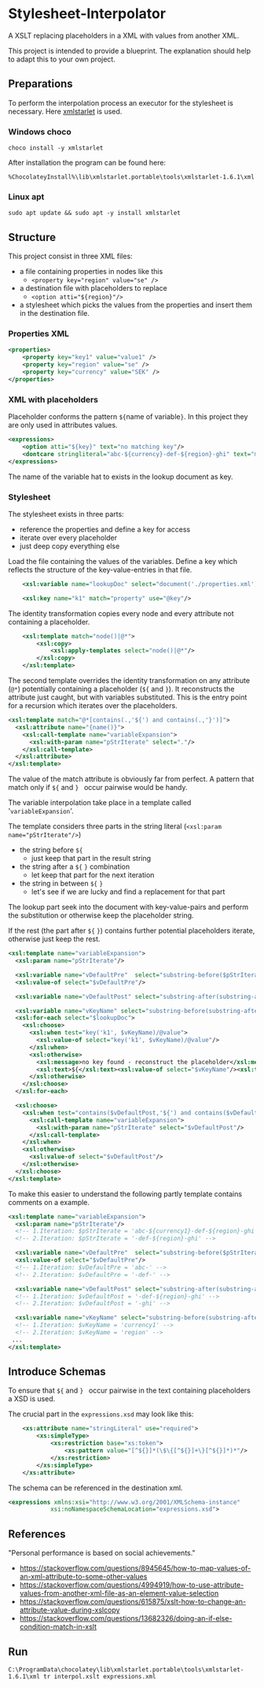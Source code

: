 # Stylesheet-Interpolator
A XSLT replacing placeholders in a XML with values from another XML.

This project is intended to provide a blueprint.
The explanation should help to adapt this to
your own project.

## Preparations

To perform the interpolation process an executor for the stylesheet is necessary.
Here [xmlstarlet](https://xmlstar.sourceforge.net/)
is used.

### Windows choco

```shell
choco install -y xmlstarlet
```

After installation the program can be found here:
```
%ChocolateyInstall%\lib\xmlstarlet.portable\tools\xmlstarlet-1.6.1\xml
```
### Linux apt

```shell
sudo apt update && sudo apt -y install xmlstarlet
```
## Structure

This project consist in three XML files:
* a file containing properties in nodes like this
  * `<property key="region" value="se" />` 
* a destination file with placeholders to replace
  * `<option atti="${region}"/>`
* a stylesheet which picks the values from the properties and insert them in the destination file.

### Properties XML

```xml
<properties>
    <property key="key1" value="value1" />
    <property key="region" value="se" />
    <property key="currency" value="SEK" />
</properties>
```
### XML with placeholders

Placeholder conforms the pattern `${`name of variable`}`. In this project they are only used in attributes values.
```xml
<expressions>
    <option atti="${key}" text="no matching key"/>
    <dontcare stringliteral="abc-${currency}-def-${region}-ghi" text="multiple variable substitution"/>
</expressions>
```
The name of the variable hat to exists in the lookup document as key. 
### Stylesheet

The stylesheet exists in three parts:
* reference the properties and define a key for access
* iterate over every placeholder
* just deep copy everything else

Load the file containing the values of the variables.
Define a key which reflects the structure of the key-value-entries in that file.
```xml
    <xsl:variable name="lookupDoc" select="document('./properties.xml')"/>
```
```xml
    <xsl:key name="k1" match="property" use="@key"/>
```

The identity transformation copies every node and every attribute not containing a placeholder.
```xml
    <xsl:template match="node()|@*">
        <xsl:copy>
            <xsl:apply-templates select="node()|@*"/>
        </xsl:copy>
    </xsl:template>
```

The second template overrides the identity transformation on any attribute (`@*`) potentially containing a placeholder (`${` and `}`).
It reconstructs the attribute just caught, but with variables substituted.
This is the entry point for a recursion which iterates over the placeholders.
```xml
<xsl:template match="@*[contains(.,'${') and contains(.,'}')]">
  <xsl:attribute name="{name()}">
    <xsl:call-template name="variableExpansion">
      <xsl:with-param name="pStrIterate" select="."/>
    </xsl:call-template>
  </xsl:attribute>
</xsl:template>
```
The value of the match attribute is obviously far from perfect. A pattern that match only if
`${` and `} ` occur pairwise would be handy.

The variable interpolation take place in a template called '`variableExpansion`'.

The template considers three parts in the string literal (`<xsl:param name="pStrIterate"/>`)
* the string before `${`
  * just keep that part in the result string
* the string after a `${` `}` combination
  * let keep that part for the next iteration
* the string in between `${` `}`
  * let's see if we are lucky and find a replacement for that part

The lookup part seek into the document with key-value-pairs and perform the substitution or otherwise keep the placeholder string.

If the rest (the part after `${` `}`) contains further potential placeholders iterate, otherwise just keep the rest.
```xml
<xsl:template name="variableExpansion">
  <xsl:param name="pStrIterate"/>

  <xsl:variable name="vDefaultPre"  select="substring-before($pStrIterate,'${')"/>
  <xsl:value-of select="$vDefaultPre"/>

  <xsl:variable name="vDefaultPost" select="substring-after(substring-after($pStrIterate,'${'),'}')"/>

  <xsl:variable name="vKeyName" select="substring-before(substring-after($pStrIterate,'${'),'}')"/>
  <xsl:for-each select="$lookupDoc">
    <xsl:choose>
      <xsl:when test="key('k1', $vKeyName)/@value">
        <xsl:value-of select="key('k1', $vKeyName)/@value"/>
      </xsl:when>
      <xsl:otherwise>
        <xsl:message>no key found - reconstruct the placeholder</xsl:message>
        <xsl:text>${</xsl:text><xsl:value-of select="$vKeyName"/><xsl:text>}</xsl:text>
      </xsl:otherwise>
    </xsl:choose>
  </xsl:for-each>

  <xsl:choose>
    <xsl:when test="contains($vDefaultPost,'${') and contains($vDefaultPost,'}')">
      <xsl:call-template name="variableExpansion">
        <xsl:with-param name="pStrIterate" select="$vDefaultPost"/>
      </xsl:call-template>
    </xsl:when>
    <xsl:otherwise>
      <xsl:value-of select="$vDefaultPost"/>
    </xsl:otherwise>
  </xsl:choose>
</xsl:template>
```

To make this easier to understand the following partly template contains comments on a example.
```xml
<xsl:template name="variableExpansion">
  <xsl:param name="pStrIterate"/>
  <!-- 1.Iteration: $pStrIterate = 'abc-${currency1}-def-${region}-ghi' -->
  <!-- 2.Iteration: $pStrIterate = '-def-${region}-ghi' -->

  <xsl:variable name="vDefaultPre"  select="substring-before($pStrIterate,'${')"/>
  <xsl:value-of select="$vDefaultPre"/>
  <!-- 1.Iteration: $vDefaultPre = 'abc-' -->
  <!-- 2.Iteration: $vDefaultPre = '-def-' -->

  <xsl:variable name="vDefaultPost" select="substring-after(substring-after($pStrIterate,'${'),'}')"/>
  <!-- 1.Iteration: $vDefaultPost = '-def-${region}-ghi' -->
  <!-- 2.Iteration: $vDefaultPost = '-ghi' -->

  <xsl:variable name="vKeyName" select="substring-before(substring-after($pStrIterate,'${'),'}')"/>
  <!-- 1.Iteration: $vKeyName = 'currency1' -->
  <!-- 2.Iteration: $vKeyName = 'region' -->
 ...
</xsl:template>
```
## Introduce Schemas

To ensure that `${` and `} ` occur pairwise in the text containing placeholders a XSD is used.

The crucial part in the `expressions.xsd` may look like this:
```XML
    <xs:attribute name="stringLiteral" use="required">
        <xs:simpleType>
            <xs:restriction base="xs:token">
                <xs:pattern value="[^${}]*(\$\{[^${}]+\}[^${}]*)*"/>
            </xs:restriction>
        </xs:simpleType>
    </xs:attribute>
```
The schema can be referenced in the destination xml.
```XML
<expressions xmlns:xsi="http://www.w3.org/2001/XMLSchema-instance"
            xsi:noNamespaceSchemaLocation="expressions.xsd">
```


## References

"Personal performance is based on social achievements."

- https://stackoverflow.com/questions/8945645/how-to-map-values-of-an-xml-attribute-to-some-other-values 
- https://stackoverflow.com/questions/4994919/how-to-use-attribute-values-from-another-xml-file-as-an-element-value-selection 
- https://stackoverflow.com/questions/615875/xslt-how-to-change-an-attribute-value-during-xslcopy
- https://stackoverflow.com/questions/13682326/doing-an-if-else-condition-match-in-xslt


## Run

`
C:\ProgramData\chocolatey\lib\xmlstarlet.portable\tools\xmlstarlet-1.6.1\xml tr interpol.xslt expressions.xml
`
